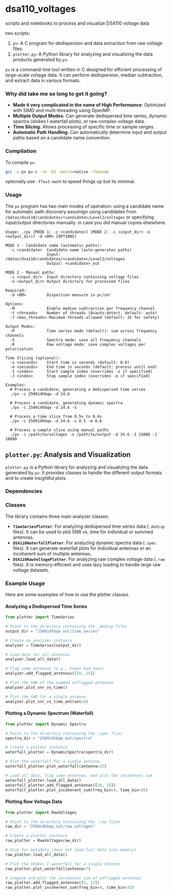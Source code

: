 # dsa110_voltages
scripts and notebooks to process and visualize DSA110 voltage data


two scripts: 


1.  `pv`: A C program for dedispersion and data extraction from raw voltage files.
2.  `plotter.py`: A Python library for analyzing and visualizing the data products generated by `pv`.


`pv` is a command-line tool written in C designed for efficient processing of large-scale voltage data. It can perform dedispersion, median subtraction, and extract data in various formats.

### Why did take me so long to get it going? 

*   **Made it very complicated in the name of High Performance**: Optimized with SIMD and multi-threading using OpenMP.
*   **Multiple Output Modes**: Can generate dedispersed time series, dynamic spectra (stokes I waterfall plots), or raw complex voltage data.
*   **Time Slicing**: Allows processing of specific time or sample ranges.
*   **Automatic Path Handling**: Can automatically determine input and output paths based on a candidate name convention.

### Compilation

To compile `pv`.

```bash
gcc -o pv pv.c -lm -O3 -march=native -fopenmp 
```

optionally use `-ffast-math` to speed things up but its minimal. 

### Usage

The `pv` program has two main modes of operation: using a candidate name for automatic path discovery assumign using candidates from `/dataz/dsa110/candidates/<candidate>/Level2/voltages`  or specifying input/output directories manually. in case you did manual copies elsewhere. 

```
Usage: ./pv [MODE 1: -c <candidate>] [MODE 2: -i <input_dir> -o <output_dir>] -d <DM> [OPTIONS]

MODE 1 - Candidate name (automatic paths):
  -c <candidate>  Candidate name (auto-generates paths)
                  Input:  /dataz/dsa110/candidates/<candidate>/Level2/voltages
                  Output: <candidate>_out

MODE 2 - Manual paths:
  -i <input_dir>  Input directory containing voltage files
  -o <output_dir> Output directory for processed files

Required:
  -d <DM>         Dispersion measure in pc/cm³

Options:
  -M              Enable median subtraction per frequency channel
  -t <threads>    Number of threads (0=auto-detect, default: auto)
  -T <max_threads> Maximum threads allowed (default: 35 for safety)

Output Modes:
  -P              Time series mode (default): sum across frequency channels
  -S              Spectra mode: save all frequency channels
  -R              Raw voltage mode: save complex voltages per polarization

Time Slicing (optional):
  -s <seconds>    Start time in seconds (default: 0.0)
  -e <seconds>    End time in seconds (default: process until end)
  -I <index>      Start sample index (overrides -s if specified)
  -J <index>      Stop sample index (overrides -e if specified)

Examples:
  # Process a candidate, generating a dedispersed time series
  ./pv -c 250914hbqw -d 24.6

  # Process a candidate, generating dynamic spectra
  ./pv -c 250914hbqw -d 24.6 -S

  # Process a time slice from 0.5s to 0.6s
  ./pv -c 250914hbqw -d 24.6 -s 0.5 -e 0.6

  # Process a sample slice using manual paths
  ./pv -i /path/to/voltages -o /path/to/output -d 24.6 -I 15000 -J 18000
```

## `plotter.py`: Analysis and Visualization

`plotter.py` is a Python library for analyzing and visualizing the data generated by `pv`. It provides classes to handle the different output formats and to create insightful plots.

### Dependencies



### Classes

The library contains three main analyzer classes:

*   **`TimeSeriesPlotter`**: For analyzing dedispersed time series data (`.dedisp` files). It can be used to plot SNR vs. time for individual or summed antennas.
*   **`DSA110WaterfallPlotter`**: For analyzing dynamic spectra data (`.spec` files). It can generate waterfall plots for individual antennas or an incoherent sum of multiple antennas.
*   **`DSA110RawVoltagePlotter`**: For analyzing raw complex voltage data (`.raw` files). It is memory-efficient and uses lazy loading to handle large raw voltage datasets.

### Example Usage

Here are some examples of how to use the plotter classes.

#### Analyzing a Dedispersed Time Series

```python
from plotter import TimeSeries

# Point to the directory containing the .dedisp files
output_dir = "250914hbqw_out/time_series"

# Create an analyzer instance
analyzer = TimeSeries(output_dir)

# Load data for all antennas
analyzer.load_all_data()

# Flag some antennas (e.g., known bad ones)
analyzer.add_flagged_antennas([10, 25])

# Plot the SNR of the summed unflagged antennas
analyzer.plot_snr_vs_time()

# Plot the SNR for a single antenna
analyzer.plot_snr_vs_time_ant(ant=5)
```

#### Plotting a Dynamic Spectrum (Waterfall)

```python
from plotter import Dynamic Spectra

# Point to the directory containing the .spec files
spectra_dir = "250914hbqw_out/spectra"

# Create a plotter instance
waterfall_plotter = DynamicSpectra(spectra_dir)

# Plot the waterfall for a single antenna
waterfall_plotter.plot_waterfall(antenna=15)

# Load all data, flag some antennas, and plot the incoherent sum
waterfall_plotter.load_all_data()
waterfall_plotter.add_flagged_antennas([10, 25])
waterfall_plotter.plot_incoherent_sum(freq_bin=4, time_bin=16)
```

#### Plotting Raw Voltage Data

```python
from plotter import RawVoltages

# Point to the directory containing the .raw files
raw_dir = "250914hbqw_out/raw_voltages"

# Create a plotter instance
raw_plotter = RawVoltagesraw_dir)

# Scan for metadata (does not load full data into memory)
raw_plotter.load_all_data()

# Plot the Stokes I waterfall for a single antenna
raw_plotter.plot_waterfall(antenna=7)

# Compute and plot the incoherent sum of unflagged antennas
raw_plotter.add_flagged_antennas([3, 12])
raw_plotter.plot_incoherent_sum(freq_bin=8, time_bin=32)
